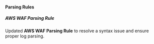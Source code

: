 
#### Parsing Rules

##### AWS WAF Parsing Rule

Updated **AWS WAF Parsing Rule** to resolve a syntax issue and ensure proper log parsing.
